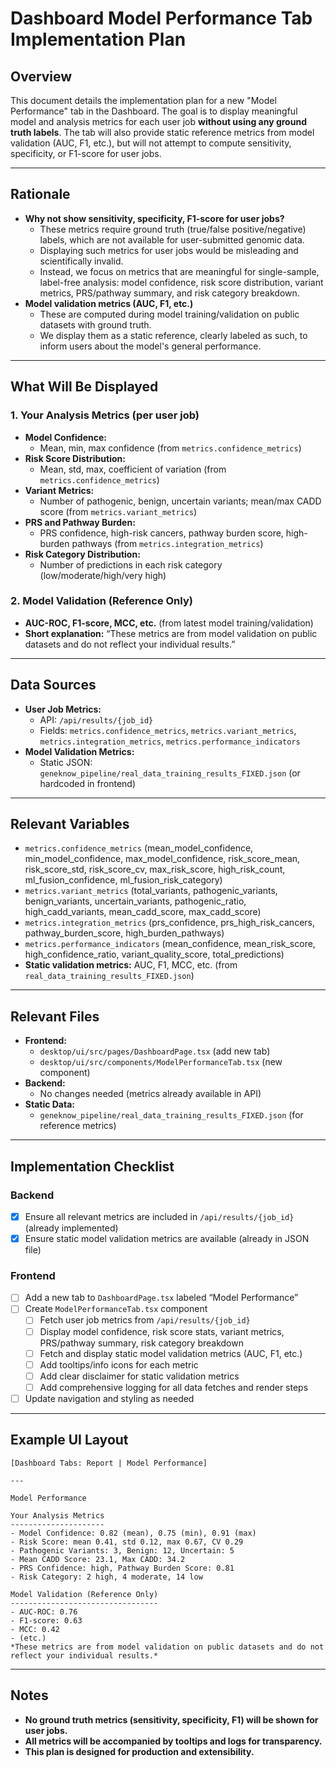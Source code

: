 # Dashboard Model Performance Tab Implementation Plan

## Overview
This document details the implementation plan for a new "Model Performance" tab in the Dashboard. The goal is to display meaningful model and analysis metrics for each user job **without using any ground truth labels**. The tab will also provide static reference metrics from model validation (AUC, F1, etc.), but will not attempt to compute sensitivity, specificity, or F1-score for user jobs.

---

## Rationale
- **Why not show sensitivity, specificity, F1-score for user jobs?**
  - These metrics require ground truth (true/false positive/negative) labels, which are not available for user-submitted genomic data.
  - Displaying such metrics for user jobs would be misleading and scientifically invalid.
  - Instead, we focus on metrics that are meaningful for single-sample, label-free analysis: model confidence, risk score distribution, variant metrics, PRS/pathway summary, and risk category breakdown.
- **Model validation metrics (AUC, F1, etc.)**
  - These are computed during model training/validation on public datasets with ground truth.
  - We display them as a static reference, clearly labeled as such, to inform users about the model's general performance.

---

## What Will Be Displayed

### 1. **Your Analysis Metrics** (per user job)
- **Model Confidence:**
  - Mean, min, max confidence (from `metrics.confidence_metrics`)
- **Risk Score Distribution:**
  - Mean, std, max, coefficient of variation (from `metrics.confidence_metrics`)
- **Variant Metrics:**
  - Number of pathogenic, benign, uncertain variants; mean/max CADD score (from `metrics.variant_metrics`)
- **PRS and Pathway Burden:**
  - PRS confidence, high-risk cancers, pathway burden score, high-burden pathways (from `metrics.integration_metrics`)
- **Risk Category Distribution:**
  - Number of predictions in each risk category (low/moderate/high/very high)

### 2. **Model Validation (Reference Only)**
- **AUC-ROC, F1-score, MCC, etc.** (from latest model training/validation)
- **Short explanation:** “These metrics are from model validation on public datasets and do not reflect your individual results.”

---

## Data Sources
- **User Job Metrics:**
  - API: `/api/results/{job_id}`
  - Fields: `metrics.confidence_metrics`, `metrics.variant_metrics`, `metrics.integration_metrics`, `metrics.performance_indicators`
- **Model Validation Metrics:**
  - Static JSON: `geneknow_pipeline/real_data_training_results_FIXED.json` (or hardcoded in frontend)

---

## Relevant Variables
- `metrics.confidence_metrics` (mean_model_confidence, min_model_confidence, max_model_confidence, risk_score_mean, risk_score_std, risk_score_cv, max_risk_score, high_risk_count, ml_fusion_confidence, ml_fusion_risk_category)
- `metrics.variant_metrics` (total_variants, pathogenic_variants, benign_variants, uncertain_variants, pathogenic_ratio, high_cadd_variants, mean_cadd_score, max_cadd_score)
- `metrics.integration_metrics` (prs_confidence, prs_high_risk_cancers, pathway_burden_score, high_burden_pathways)
- `metrics.performance_indicators` (mean_confidence, mean_risk_score, high_confidence_ratio, variant_quality_score, total_predictions)
- **Static validation metrics:** AUC, F1, MCC, etc. (from `real_data_training_results_FIXED.json`)

---

## Relevant Files
- **Frontend:**
  - `desktop/ui/src/pages/DashboardPage.tsx` (add new tab)
  - `desktop/ui/src/components/ModelPerformanceTab.tsx` (new component)
- **Backend:**
  - No changes needed (metrics already available in API)
- **Static Data:**
  - `geneknow_pipeline/real_data_training_results_FIXED.json` (for reference metrics)

---

## Implementation Checklist

### **Backend**
- [x] Ensure all relevant metrics are included in `/api/results/{job_id}` (already implemented)
- [x] Ensure static model validation metrics are available (already in JSON file)

### **Frontend**
- [ ] Add a new tab to `DashboardPage.tsx` labeled “Model Performance”
- [ ] Create `ModelPerformanceTab.tsx` component
    - [ ] Fetch user job metrics from `/api/results/{job_id}`
    - [ ] Display model confidence, risk score stats, variant metrics, PRS/pathway summary, risk category breakdown
    - [ ] Fetch and display static model validation metrics (AUC, F1, etc.)
    - [ ] Add tooltips/info icons for each metric
    - [ ] Add clear disclaimer for static validation metrics
    - [ ] Add comprehensive logging for all data fetches and render steps
- [ ] Update navigation and styling as needed

---

## Example UI Layout

```
[Dashboard Tabs: Report | Model Performance]

---

Model Performance

Your Analysis Metrics
---------------------
- Model Confidence: 0.82 (mean), 0.75 (min), 0.91 (max)
- Risk Score: mean 0.41, std 0.12, max 0.67, CV 0.29
- Pathogenic Variants: 3, Benign: 12, Uncertain: 5
- Mean CADD Score: 23.1, Max CADD: 34.2
- PRS Confidence: high, Pathway Burden Score: 0.81
- Risk Category: 2 high, 4 moderate, 14 low

Model Validation (Reference Only)
---------------------------------
- AUC-ROC: 0.76
- F1-score: 0.63
- MCC: 0.42
- (etc.)
*These metrics are from model validation on public datasets and do not reflect your individual results.*
```

---

## Notes
- **No ground truth metrics (sensitivity, specificity, F1) will be shown for user jobs.**
- **All metrics will be accompanied by tooltips and logs for transparency.**
- **This plan is designed for production and extensibility.** 
